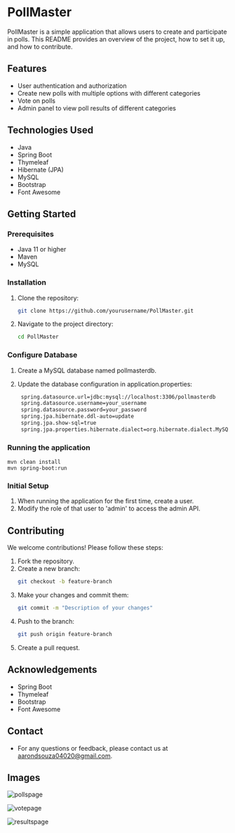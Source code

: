 # PollMaster

PollMaster is a simple application that allows users to create and participate in polls. This README provides an overview of the project, how to set it up, and how to contribute.

## Features

- User authentication and authorization
- Create new polls with multiple options with different categories
- Vote on polls
- Admin panel to view poll results of different categories

## Technologies Used

- Java
- Spring Boot
- Thymeleaf
- Hibernate (JPA)
- MySQL
- Bootstrap
- Font Awesome

## Getting Started

### Prerequisites

- Java 11 or higher
- Maven
- MySQL

### Installation

1. Clone the repository:
    ```sh
    git clone https://github.com/yourusername/PollMaster.git
    ```
2. Navigate to the project directory:
    ```sh
    cd PollMaster
    ```

### Configure Database

1. Create a MySQL database named pollmasterdb.

2. Update the database configuration in application.properties:
   ```sh
    spring.datasource.url=jdbc:mysql://localhost:3306/pollmasterdb
    spring.datasource.username=your_username
    spring.datasource.password=your_password
    spring.jpa.hibernate.ddl-auto=update
    spring.jpa.show-sql=true
    spring.jpa.properties.hibernate.dialect=org.hibernate.dialect.MySQL5Dialect
    ```

### Running the application

    mvn clean install
    mvn spring-boot:run

### Initial Setup

1. When running the application for the first time, create a user.
2. Modify the role of that user to 'admin' to access the admin API.

## Contributing

We welcome contributions! Please follow these steps:

1. Fork the repository.
2. Create a new branch:
    ```sh
    git checkout -b feature-branch
    ```
3. Make your changes and commit them:
    ```sh
    git commit -m "Description of your changes"
    ```
4. Push to the branch:
    ```sh
    git push origin feature-branch
    ```
5. Create a pull request.

## Acknowledgements
- Spring Boot
- Thymeleaf
- Bootstrap
- Font Awesome

## Contact

- For any questions or feedback, please contact us at aarondsouza04020@gmail.com.

## Images
![pollspage](https://github.com/user-attachments/assets/75b4f366-a151-4dc0-bb9c-bf3257efc2dd)

![votepage](https://github.com/user-attachments/assets/e491838e-1d6d-4d0b-b8f9-8d4abc870b4b)

![resultspage](https://github.com/user-attachments/assets/3551ff6e-7de1-423d-a841-14acca4b8f59)




